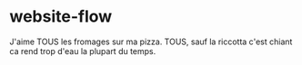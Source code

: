 # website-flow
J'aime TOUS les fromages sur ma pizza. TOUS, sauf la riccotta c'est chiant ca rend trop d'eau la plupart du temps.